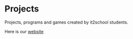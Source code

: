 # Projects
Projects, programs and games created by it2school students.

Here is our [website](http://www.it2school.od.ua/)

